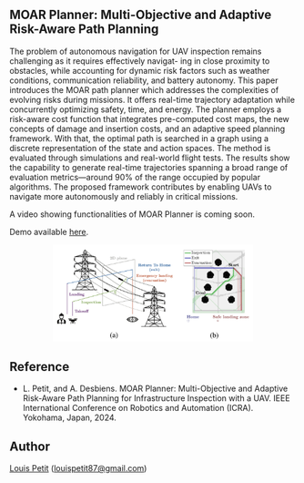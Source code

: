 ## MOAR Planner: Multi-Objective and Adaptive Risk-Aware Path Planning

The problem of autonomous navigation for UAV inspection remains challenging as it requires effectively navigat- ing in close proximity to obstacles, while accounting for dynamic risk factors such as weather conditions, communication reliability, and battery autonomy. This paper introduces the MOAR path planner which addresses the complexities of evolving risks during missions. It offers real-time trajectory adaptation while concurrently optimizing safety, time, and energy. The planner employs a risk-aware cost function that integrates pre-computed cost maps, the new concepts of damage and insertion costs, and an adaptive speed planning framework. With that, the optimal path is searched in a graph using a discrete representation of the state and action spaces. The method is evaluated through simulations and real-world flight tests. The results show the capability to generate real-time trajectories spanning a broad range of evaluation metrics—around 90% of the range occupied by popular algorithms. The proposed framework contributes by enabling UAVs to navigate more autonomously and reliably in critical missions.

A video showing functionalities of MOAR Planner is coming soon.

Demo available [here](https://www.edu.louispetit.be/demo/moar-demo).

<p align="center">
  <img src="img/method.png" alt="Method" width="70%"/>
</p>

## Reference

- L. Petit, and A. Desbiens. MOAR Planner: Multi-Objective and Adaptive Risk-Aware Path Planning for Infrastructure Inspection with a UAV. IEEE International Conference on Robotics and Automation (ICRA). Yokohama, Japan, 2024. 

## Author

[Louis Petit](https://edu.louispetit.be) (louispetit87@gmail.com)
